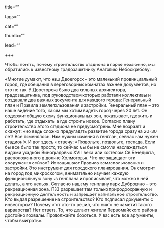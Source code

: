 title=“”

tags=“”

cat=“”

thumb=“”

lead=“”

+++

Чтобы понять, почему строительство стадиона в парке незаконно, мы обратились к известному градозащитнику Анатолию Небоскребову:

«Многие думают, что наш Двоегорск – это маленький провинциальный город, где обещания в переговорных комнатах важнее документов, но это не так. У Двоегорска было два сильных архитектора, градозащитника, под руководством которых работали коллективы и создавали два важных документа для каждого города: Генеральный план и Правила землепользования и застройки. Генеральный план – это наше видение того, каким мы хотим видеть город через 20 лет. Он содержит общую схему функциональных зон, показывает, где жить и работать, где отдыхать, а где строить новое. Согласно плану строительство этого стадиона не предусмотрено. Мне возразят и скажут: «Но ведь сложно предугадать развитие города сразу на 20-30 лет! Все поменялось. Нам нужны измения в генплан, сейчас нам нужен стадион!». И вот здесь я отвечу: «Позвольте, позвольте, господа. Если бы все было так просто, то сейчас мы бы не смогли наслаждаться видами усадьбы Виноградовых XVIII века или костелом Св.Бенедикта, расположенного в долине Холмогорья. Что же защищает эти сооружения сейчас? Их защишают Правила землепользования и застройки. Это инструмент для городского планирования. Он смотрит на город под микроскопом, внимательно изучает каждую функциональную зону из генплана и прописывает, что можно в ней делать, а что нельзя. Согласно нашему генплану парк Дубровино – это рекреационная зона. ПЗЗ разрешает там только природоохранную и рекреационную деятельность и запрещает капитальное строительство. Кто выдал разрешение на строительство? Кто подписал документы с инвестором? Почему этот кто-то решил, что никто не заметит такого варварства? Нет ответа. То, что делают жители Первомайского района достойно похвалы. Продолжайте бороться. У вас есть все аргументы, чтобы выиграть».




